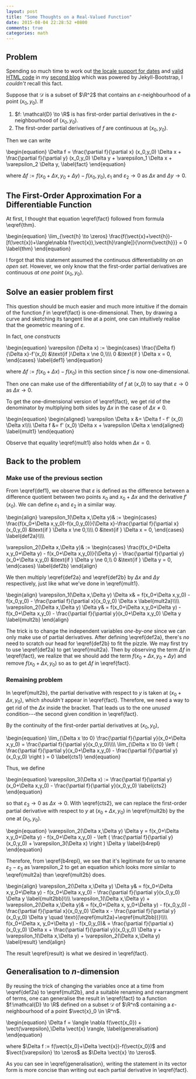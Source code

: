 ```yaml
---
layout: post
title: "Some Thoughts on a Real-Valued Function"
date: 2015-08-04 22:28:52 +0800
comments: true
categories: math
---
```


Problem
-------

Spending so much time to work out [the locale support for dates][pp1]
and [valid HTML code][pp2] in my [second blog][blog2] which was
powered by Jekyll-Bootstrap, I *couldn't* recall this fact.

Suppose that $\mathcal{D}$ is a subset of $\R^2$ that contains an
$\varepsilon$-neighbourhood of a point <span class="myeqn"
markdown="0">$(x_0,y_0)$</span>.  If

1. $f: \mathcal{D} \to \R$ is has first-order partial derivatives in
the $\varepsilon$-neighbourhood of <span class="myeqn"
markdown="0">$(x_0,y_0)$</span>.
2. The first-order partial derivatives of $f$ are continuous at <span
class="myeqn" markdown="0">$(x_0,y_0)$</span>.

Then we can write

<div class="myeqn">
\begin{equation}
  \Delta f = \frac{\partial f}{\partial x} (x_0,y_0) \Delta x +
  \frac{\partial f}{\partial y} (x_0,y_0) \Delta y + \varepsilon_1
  \Delta x + \varepsilon_2 \Delta y,
  \label{fact}
\end{equation}
</div>

where <span class="myeqn" markdown="0">$\Delta f := f(x_0+\Delta
x,y_0+\Delta y)-f(x_0,y_0), \varepsilon_1$ and $\varepsilon_2 \to
0$</span> as $\Delta x$ and $\Delta y \to 0$.

<!-- more -->

The First-Order Approximation For a Differentiable Function
-----------------------------------------------------------

At first, I thought that equation \eqref{fact} followed from formula
\eqref{thm}.

<div class="myeqn">
\begin{equation}
  \lim_{\vect{h} \to \zeros}
  \frac{f(\vect{x}+\vect{h})-[f(\vect{x})+\langle\nabla
  f(\vect{x}),\vect{h}\rangle]}{\norm{\vect{h}}} = 0
  \label{thm}
\end{equation}
</div>

I forgot that this statement assumed the continuous differentiability
on *an open set*.  However, we only know that the first-order partial
derivatives are continuous *at one point* <span class="myeqn"
markdown="0">$(x_0,y_0)$</span>.

Solve an easier problem first
-----------------------------

This question should be much easier and much more intuitive if the
domain of the function $f$ in \eqref{fact} is one-dimensional.  Then,
by drawing a curve and sketching its tangent line at a point, one can
intuitively realise that the geometric meaning of $\varepsilon$.

In fact, one *constructs*

<div class="myeqn">
\begin{equation}
  \varepsilon (\Delta x) :=
    \begin{cases}
      \frac{\Delta f}{\Delta x}-f'(x_0) &\text{if }\Delta x \ne 0,\\\\
      0 &\text{if } \Delta x = 0,
    \end{cases}
  \label{def1}
\end{equation}
</div>

where <span class="myeqn" markdown="0">$\Delta f := f(x_0+\Delta
x)-f(x_0)$</span> in this section since $f$ is now one-dimensional.

Then one can make use of the differentiability of $f$ at $(x\_0)$ to
say that $\varepsilon \to 0$ as $\Delta x \to 0$.

To get the one-dimensional version of \eqref{fact}, we get rid of the
denominator by multiplying both sides by $\Delta x$ in the case of
$\Delta x \ne 0$.

<div class="myeqn">
\begin{equation}
  \begin{aligned}
    \varepsilon \Delta x &= \Delta f - f' (x_0) \Delta x\\\\
    \Delta f &= f' (x_0) \Delta x + \varepsilon \Delta x
  \end{aligned}
  \label{mult1}
\end{equation}
</div>

Observe that equality \eqref{mult1} also holds when $\Delta x = 0$.

Back to the problem
-------------------

### Make use of the previous section

From \eqref{def1}, we observe that $\varepsilon$ is defined as
the difference between a difference quotient between two points
<span class="myeqn" markdown="0">$x_0$</span> and <span class="myeqn"
markdown="0">$x_0+\Delta x$</span> and the derivative <span
class="myeqn" markdown="0">$f'(x_0)$</span>.  We can define <span
class="myeqn" markdown="0">$\varepsilon_1$</span> and <span
class="myeqn" markdown="0">$\varepsilon_2$</span> in a similar way.

<div class="myeqn">
\begin{align}
  \varepsilon_1(\Delta x,\Delta y)& :=
  \begin{cases}
    \frac{f(x_0+\Delta x,y_0)-f(x_0,y_0)}{\Delta x}-\frac{\partial
    f}{\partial x}(x_0,y_0) &\text{if } \Delta x \ne 0,\\\\
    0 &\text{if } \Delta x = 0,
  \end{cases}
  \label{def2a}\\\\

\varepsilon_2(\Delta x,\Delta y)& :=
  \begin{cases}
    \frac{f(x_0+\Delta x,y_0+\Delta y) - f(x_0+\Delta x,y_0)}{\Delta
    y} - \frac{\partial f}{\partial y}(x_0+\Delta x,y_0) &\text{if }
    \Delta y \ne 0,\\\\
    0 &\text{if } \Delta y = 0,
  \end{cases}
  \label{def2b}
\end{align}
</div>

We then multiply \eqref{def2a} and \eqref{def2b} by $\Delta x$ and
$\Delta y$ respectively, just like what we've done in \eqref{mult1}.

<div class="myeqn">
\begin{align}
  \varepsilon_1(\Delta x,\Delta y) \Delta x& = f(x_0+\Delta x,y_0) -
  f(x_0,y_0) - \frac{\partial f}{\partial x}(x_0,y_0) \Delta x
  \label{mult2a}\\\\
  \varepsilon_2(\Delta x,\Delta y) \Delta y& = f(x_0+\Delta
  x,y_0+\Delta y) - f(x_0+\Delta x,y_0) - \frac{\partial f}{\partial
  y}(x_0+\Delta x,y_0) \Delta y
  \label{mult2b}
\end{align}
</div>

The trick is to change the independent variables *one-by-one* since we
can only make use of partial derivatives.  After defining
\eqref{def2a}, there's *no* need to scratch our head for \eqref{def2b}
to fit the pizzle.  We may first try to use \eqref{def2a} to get
\eqref{mult2a}.  Then by observing the term $\Delta f$ in
\eqref{fact}, we realize that we should add the term <span
class="myeqn" markdown="0">$f(x_0+\Delta x,y_0+\Delta y)$ and remove
$f(x_0+\Delta x,y_0)$</span> so as to get $\Delta f$ in \eqref{fact}.

### Remaining problem

In \eqref{mult2b}, the partial derivative with respect to $y$ is taken
at <span class="myeqn" markdown="0">$(x_0+\Delta x,y_0)$</span>, which
*shouldn't* appear in \eqref{fact}.  Therefore, we need a way to get
rid of the $\Delta x$ inside the bracket.  That leads us to the one
*unused* condition---the second given condition in \eqref{fact}.

By the continuity of the first-order partial derivatives at <span
class="myeqn" markdown="0">$(x_0,y_0)$</span>,

<div class="myeqn">
\begin{equation}
  \lim_{\Delta x \to 0} \frac{\partial f}{\partial y}(x_0+\Delta
  x,y_0) = \frac{\partial f}{\partial y}(x_0,y_0)\\\\
  \lim_{\Delta x \to 0} \left ( \frac{\partial f}{\partial
  y}(x_0+\Delta x,y_0)
  - \frac{\partial f}{\partial y}(x_0,y_0) \right ) = 0
  \label{cts1}
\end{equation}
</div>

Thus, we define

<div class="myeqn">
\begin{equation}
  \varepsilon_3(\Delta x) := \frac{\partial f}{\partial y}(x_0+\Delta
  x,y_0) - \frac{\partial f}{\partial y}(x_0,y_0)
  \label{cts2}
\end{equation}
</div>

so that <span class="myeqn" markdown="0">$\varepsilon_3 \to 0$</span>
as $\Delta x \to 0$.  With \eqref{cts2}, we can replace the
first-order partial derivative with respect to $y$ at <span
class="myeqn" markdown="0">$(x_0+\Delta x,y_0)$</span> in
\eqref{mult2b} by the one at <span class="myeqn"
markdown="0">$(x_0,y_0)$</span>.

<div class="myeqn">
\begin{equation}
  \varepsilon_2(\Delta x,\Delta y) \Delta y = f(x_0+\Delta
  x,y_0+\Delta y) - f(x_0+\Delta x,y_0) - \left ( \frac{\partial
  f}{\partial y}(x_0,y_0) + \varepsilon_3(\Delta x) \right ) \Delta y
  \label{b4repl}
\end{equation}
</div>

Therefore, from \eqref{b4repl}, we see that it's legitimate for us to
rename <span class="myeqn" markdown="0">$\varepsilon_2-\varepsilon_3$
as \varepsilon_2</span> to get an equation which looks more similar to
\eqref{mult2a} than \eqref{mult2b} does.

<div class="myeqn">
\begin{align}
  \varepsilon_2(\Delta x,\Delta y) \Delta y& = f(x_0+\Delta
  x,y_0+\Delta y) - f(x_0+\Delta x,y_0) - \frac{\partial f}{\partial
  y}(x_0,y_0) \Delta y
  \label{mult2bb}\\\\
  \varepsilon_1(\Delta x,\Delta y) + \varepsilon_2(\Delta x,\Delta y)&
  = f(x_0+\Delta x, y_0+\Delta y) - f(x_0,y_0) - \frac{\partial
  f}{\partial x}(x_0,y_0) \Delta x - \frac{\partial f}{\partial
  y}(x_0,y_0) \Delta y \quad
  \text{(\eqref{mult2a}+\eqref{mult2bb})}\\\\
  f(x_0+\Delta x, y_0+\Delta y) - f(x_0,y_0)& = \frac{\partial
  f}{\partial x}(x_0,y_0) \Delta x + \frac{\partial f}{\partial
  y}(x_0,y_0) \Delta y + \varepsilon_1(\Delta x,\Delta y) +
  \varepsilon_2(\Delta x,\Delta y)
  \label{result}
\end{align}
</div>

The result \eqref{result} is what we desired in \eqref{fact}.

Generalisation to $n$-dimension
-------------------------------

By reusing the trick of changing the variables once at a time from
\eqref{def2a} to \eqref{mult2b}, and a suitable renaming and
rearrangment of terms, one can generalise the result in \eqref{fact}
to a function $f:\mathcal{D} \to \R$ defined on a subset $\mathcal{D}$
of $\R^n$ containing a $\varepsilon$-neighbourhood of a point
$\vect{x}_0 \in \R^n$.

<div class="myeqn">
\begin{equation}
  \Delta f = \langle \nabla f(\vect{x_0}) + \vect{\varepsilon},\Delta
  \vect{x} \rangle,
  \label{generalisation}
\end{equation}
</div>

<span class="myeqn" markdown="0">where $\Delta f :=
f(\vect{x_0}+\Delta \vect{x})-f(\vect{x_0})$ and $\vect{\varepsilon}
\to \zeros$ as $\Delta \vect{x} \to \zeros$.</span>

As you can see in \eqref{generalisation}, writing the statement in its
vector form is more concise than writing out each partial derivative
in \eqref{fact}.

[pp1]: /blog/2015/08/03/basic-jekyll-date-locale-support/
[pp2]: /blog/2015/05/23/added-w3c-validated-logos-to-some-pages/
[blog2]: /blog2
